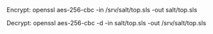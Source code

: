 Encrypt:
openssl aes-256-cbc -in /srv/salt/top.sls -out salt/top.sls

Decrypt:
openssl aes-256-cbc -d -in salt/top.sls -out /srv/salt/top.sls
